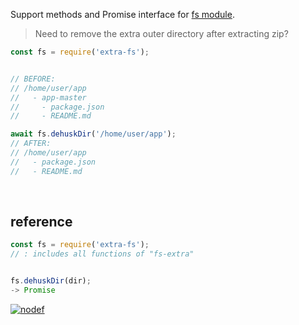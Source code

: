 Support methods and Promise interface for [fs module].
> Need to remove the extra outer directory after extracting zip?<br>

```javascript
const fs = require('extra-fs');


// BEFORE:
// /home/user/app
//   - app-master
//     - package.json
//     - README.md

await fs.dehuskDir('/home/user/app');
// AFTER:
// /home/user/app
//   - package.json
//   - README.md
```
<br>


## reference

```javascript
const fs = require('extra-fs');
// : includes all functions of "fs-extra"


fs.dehuskDir(dir);
-> Promise
```


<object data="https://merferry.glitch.me/card/extra-fs.svg"></object>

[![nodef](https://merferry.glitch.me/card/extra-fs.svg)](https://nodef.github.io)

[fs module]: https://nodejs.org/api/fs.html
